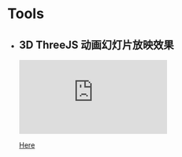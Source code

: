 # Tools

  - ## 3D ThreeJS 动画幻灯片放映效果
    
      <iframe src="https://player.bilibili.com/player.html?aid=384021550&bvid=BV1BZ4y1a76X&cid=719298609&page=1" scrolling="no" border="0" frameborder="no" framespacing="0" allowfullscreen="true"> </iframe>
      
      [Here](https://player.bilibili.com/player.html?aid=384021550&bvid=BV1BZ4y1a76X&cid=719298609&page=1)
